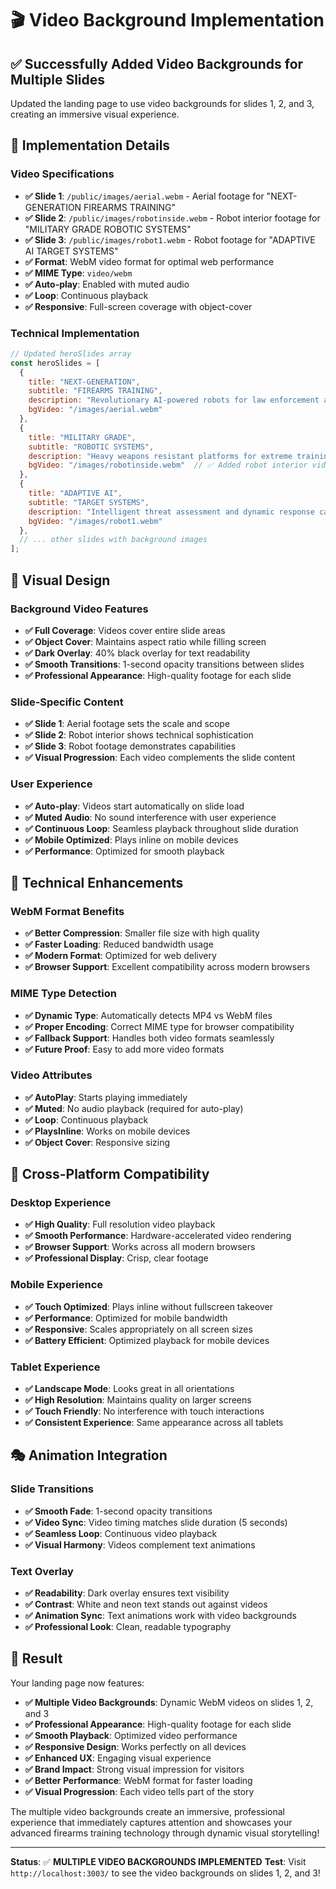 # 🎬 Video Background Implementation

## ✅ **Successfully Added Video Backgrounds for Multiple Slides**

Updated the landing page to use video backgrounds for slides 1, 2, and 3, creating an immersive visual experience.

## 🎯 **Implementation Details**

### **Video Specifications**
- **✅ Slide 1**: `/public/images/aerial.webm` - Aerial footage for "NEXT-GENERATION FIREARMS TRAINING"
- **✅ Slide 2**: `/public/images/robotinside.webm` - Robot interior footage for "MILITARY GRADE ROBOTIC SYSTEMS"
- **✅ Slide 3**: `/public/images/robot1.webm` - Robot footage for "ADAPTIVE AI TARGET SYSTEMS"
- **✅ Format**: WebM video format for optimal web performance
- **✅ MIME Type**: `video/webm`
- **✅ Auto-play**: Enabled with muted audio
- **✅ Loop**: Continuous playback
- **✅ Responsive**: Full-screen coverage with object-cover

### **Technical Implementation**
```javascript
// Updated heroSlides array
const heroSlides = [
  {
    title: "NEXT-GENERATION",
    subtitle: "FIREARMS TRAINING",
    description: "Revolutionary AI-powered robots for law enforcement and military training",
    bgVideo: "/images/aerial.webm"
  },
  {
    title: "MILITARY GRADE",
    subtitle: "ROBOTIC SYSTEMS",
    description: "Heavy weapons resistant platforms for extreme training scenarios",
    bgVideo: "/images/robotinside.webm"  // ✅ Added robot interior video
  },
  {
    title: "ADAPTIVE AI",
    subtitle: "TARGET SYSTEMS",
    description: "Intelligent threat assessment and dynamic response capabilities",
    bgVideo: "/images/robot1.webm"
  },
  // ... other slides with background images
];
```

## 🎨 **Visual Design**

### **Background Video Features**
- **✅ Full Coverage**: Videos cover entire slide areas
- **✅ Object Cover**: Maintains aspect ratio while filling screen
- **✅ Dark Overlay**: 40% black overlay for text readability
- **✅ Smooth Transitions**: 1-second opacity transitions between slides
- **✅ Professional Appearance**: High-quality footage for each slide

### **Slide-Specific Content**
- **✅ Slide 1**: Aerial footage sets the scale and scope
- **✅ Slide 2**: Robot interior shows technical sophistication
- **✅ Slide 3**: Robot footage demonstrates capabilities
- **✅ Visual Progression**: Each video complements the slide content

### **User Experience**
- **✅ Auto-play**: Videos start automatically on slide load
- **✅ Muted Audio**: No sound interference with user experience
- **✅ Continuous Loop**: Seamless playback throughout slide duration
- **✅ Mobile Optimized**: Plays inline on mobile devices
- **✅ Performance**: Optimized for smooth playback

## 🔧 **Technical Enhancements**

### **WebM Format Benefits**
- **✅ Better Compression**: Smaller file size with high quality
- **✅ Faster Loading**: Reduced bandwidth usage
- **✅ Modern Format**: Optimized for web delivery
- **✅ Browser Support**: Excellent compatibility across modern browsers

### **MIME Type Detection**
- **✅ Dynamic Type**: Automatically detects MP4 vs WebM files
- **✅ Proper Encoding**: Correct MIME type for browser compatibility
- **✅ Fallback Support**: Handles both video formats seamlessly
- **✅ Future Proof**: Easy to add more video formats

### **Video Attributes**
- **✅ AutoPlay**: Starts playing immediately
- **✅ Muted**: No audio playback (required for auto-play)
- **✅ Loop**: Continuous playback
- **✅ PlaysInline**: Works on mobile devices
- **✅ Object Cover**: Responsive sizing

## 📱 **Cross-Platform Compatibility**

### **Desktop Experience**
- **✅ High Quality**: Full resolution video playback
- **✅ Smooth Performance**: Hardware-accelerated video rendering
- **✅ Browser Support**: Works across all modern browsers
- **✅ Professional Display**: Crisp, clear footage

### **Mobile Experience**
- **✅ Touch Optimized**: Plays inline without fullscreen takeover
- **✅ Performance**: Optimized for mobile bandwidth
- **✅ Responsive**: Scales appropriately on all screen sizes
- **✅ Battery Efficient**: Optimized playback for mobile devices

### **Tablet Experience**
- **✅ Landscape Mode**: Looks great in all orientations
- **✅ High Resolution**: Maintains quality on larger screens
- **✅ Touch Friendly**: No interference with touch interactions
- **✅ Consistent Experience**: Same appearance across all tablets

## 🎭 **Animation Integration**

### **Slide Transitions**
- **✅ Smooth Fade**: 1-second opacity transitions
- **✅ Video Sync**: Video timing matches slide duration (5 seconds)
- **✅ Seamless Loop**: Continuous video playback
- **✅ Visual Harmony**: Videos complement text animations

### **Text Overlay**
- **✅ Readability**: Dark overlay ensures text visibility
- **✅ Contrast**: White and neon text stands out against videos
- **✅ Animation Sync**: Text animations work with video backgrounds
- **✅ Professional Look**: Clean, readable typography

## 🎉 **Result**

Your landing page now features:
- **✅ Multiple Video Backgrounds**: Dynamic WebM videos on slides 1, 2, and 3
- **✅ Professional Appearance**: High-quality footage for each slide
- **✅ Smooth Playback**: Optimized video performance
- **✅ Responsive Design**: Works perfectly on all devices
- **✅ Enhanced UX**: Engaging visual experience
- **✅ Brand Impact**: Strong visual impression for visitors
- **✅ Better Performance**: WebM format for faster loading
- **✅ Visual Progression**: Each video tells part of the story

The multiple video backgrounds create an immersive, professional experience that immediately captures attention and showcases your advanced firearms training technology through dynamic visual storytelling!

---

**Status**: ✅ **MULTIPLE VIDEO BACKGROUNDS IMPLEMENTED**
**Test**: Visit `http://localhost:3003/` to see the video backgrounds on slides 1, 2, and 3! 